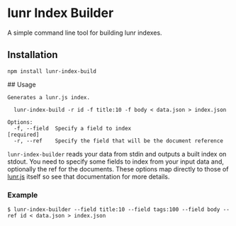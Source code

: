 # lunr Index Builder

A simple command line tool for building lunr indexes.

## Installation

    npm install lunr-index-build

## Usage

    Generates a lunr.js index.

      lunr-index-build -r id -f title:10 -f body < data.json > index.json

    Options:
      -f, --field  Specify a field to index                               [required]
      -r, --ref    Specify the field that will be the document reference

`lunr-index-builder` reads your data from stdin and outputs a built index on stdout. You need to specify some fields to index from your input data and, optionally the ref for the documents. These options map directly to those of [lunr.js](http://lunrjs.com) itself so see that documentation for more details.

### Example

    $ lunr-index-builder --field title:10 --field tags:100 --field body --ref id < data.json > index.json


